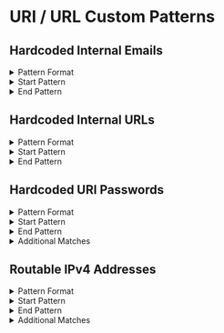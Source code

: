 <!-- WARNING: This README is generated automatically
-->
# URI / URL Custom Patterns

## Hardcoded Internal Emails


<details>
<summary>Pattern Format</summary>
<p>

```regex
[^:@\r\n \t"'/\p{Cc}]+@(internal\.)?example\.com
```

**Comments / Notes:**

- Current Version: v0.1
</p>
</details>


<details>
<summary>Start Pattern</summary>
<p>

```regex
\A|[\s"'`,;=]
```

</p>
</details>
<details>
<summary>End Pattern</summary>
<p>

```regex
\Z|[^a-zA-Z._0-9-]
```

</p>
</details>

## Hardcoded Internal URLs


<details>
<summary>Pattern Format</summary>
<p>

```regex
[A-Za-z][A-Za-z0-9+_-]*://([^/?#\s\p{Cc}]*[.@])?(example\.com|internal\.example\.com)[/?#]?[^\s"']*
```

**Comments / Notes:**

- Current Version: v0.1
</p>
</details>


<details>
<summary>Start Pattern</summary>
<p>

```regex
\A|[^A-Za-z0-9+_-]
```

</p>
</details>
<details>
<summary>End Pattern</summary>
<p>

```regex
\z|[\s'"]
```

</p>
</details>

## Hardcoded URI Passwords


<details>
<summary>Pattern Format</summary>
<p>

```regex
[^$/?#@\s][^/?#@\s\p{Cc}]*
```

**Comments / Notes:**

- Current Version: v0.1
</p>
</details>


<details>
<summary>Start Pattern</summary>
<p>

```regex
\b[A-Za-z][A-Za-z0-9+_-]*://[^/?#:@\s\p{Cc}]*:
```

</p>
</details>
<details>
<summary>End Pattern</summary>
<p>

```regex
@[\p{L}\p{N}\.-]*(?:\:[0-9]{1,5})?[/?#\s]
```

</p>
</details>
<details>
<summary>Additional Matches</summary>
<p>
Add these additional matches to the [Secret Scanning Custom Pattern](https://docs.github.com/en/enterprise-cloud@latest/code-security/secret-scanning/defining-custom-patterns-for-secret-scanning#example-of-a-custom-pattern-specified-using-additional-requirements).


- Not Match: `(?i)^[[{(<]?(?:password|passwd|secret)[\]})>]?$`
- Not Match: `^\$?\{[^}+]\}i\}$`
- Not Match: `^%(?:\.\*)?s$`

</p>
</details>

## Routable IPv4 Addresses


<details>
<summary>Pattern Format</summary>
<p>

```regex
(?:(?:25[0-5]|(?:2[0-4]|1[0-9]|[1-9]|)[0-9])\.){3}(?:25[0-5]|(?:2[0-4]|1[0-9]|[1-9]|)[0-9])
```

**Comments / Notes:**

- Current Version: v0.1
- False Positives with build versions, but won't match if prefixed with v or ends with -
- Use a custom IPv4 pattern if possible, tailored for the ranges you use
- Doesn't include test, localhost or non-routable IPs
- Does include local ranges such as 192.168.0.0/24
</p>
</details>


<details>
<summary>Start Pattern</summary>
<p>

```regex
\A|[^v.0-9]
```

</p>
</details>
<details>
<summary>End Pattern</summary>
<p>

```regex
\z|[^.0-9-]
```

</p>
</details>
<details>
<summary>Additional Matches</summary>
<p>
Add these additional matches to the [Secret Scanning Custom Pattern](https://docs.github.com/en/enterprise-cloud@latest/code-security/secret-scanning/defining-custom-patterns-for-secret-scanning#example-of-a-custom-pattern-specified-using-additional-requirements).


- Not Match: `^(?:0\.0\.0\.0|255\.255\.255\.255)$`
- Not Match: `^(?:127|169\.254|224\.0\.0)\..*`
- Not Match: `^(?:192\.0.2|198\.51\.100|203\.0\.113|233\.252\.0)\..*`

</p>
</details>